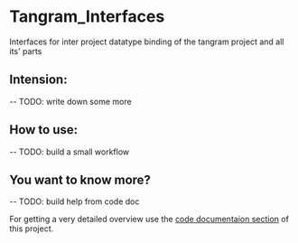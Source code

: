 Tangram_Interfaces
=========
Interfaces for inter project datatype binding of the tangram project and all its' parts


## Intension:

-- TODO: write down some more

## How to use:

--	TODO: build a small workflow


## You want to know more?

--	TODO: build help from code doc

For getting a very detailed overview use the [code documentaion section](/Help/index.html) of this project.

